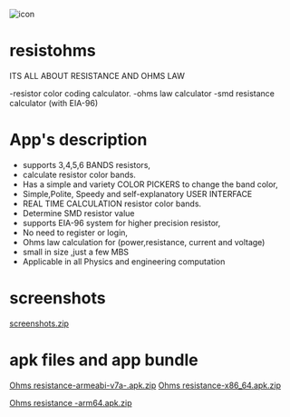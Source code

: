 ![icon](https://user-images.githubusercontent.com/45265245/114017902-49b31200-9875-11eb-848d-c90d1a55ea98.png)

# resistohms
ITS ALL ABOUT RESISTANCE AND OHMS LAW

-resistor color coding calculator.
-ohms law calculator
-smd resistance calculator (with EIA-96)

# App's description

- supports 3,4,5,6 BANDS resistors,
- calculate resistor color bands.
- Has a simple and variety COLOR PICKERS to change the band color,
- Simple,Polite, Speedy and self-explanatory USER INTERFACE
- REAL TIME CALCULATION resistor color bands.
- Determine SMD resistor value
- supports EIA-96 system for higher precision resistor,
- No need to register or login,
- Ohms law calculation for (power,resistance, current and voltage)
- small in size ,just a few MBS
- Applicable in all Physics and engineering computation

# screenshots

[screenshots.zip](https://github.com/Genialngash/Resitors-band-colors-and-ohms-law/files/6278177/screenshots.zip)

# apk files and app bundle

[Ohms resistance-armeabi-v7a-.apk.zip](https://github.com/Genialngash/Resitors-band-colors-and-ohms-law/files/6278219/Ohms.resistance-armeabi-v7a-.apk.zip)
[Ohms resistance-x86_64.apk.zip](https://github.com/Genialngash/Resitors-band-colors-and-ohms-law/files/6278222/Ohms.resistance-x86_64.apk.zip)

[Ohms resistance -arm64.apk.zip](https://github.com/Genialngash/Resitors-band-colors-and-ohms-law/files/6278215/Ohms.resistance.-arm64.apk.zip)




